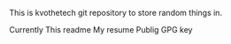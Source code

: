 This is kvothetech git repository to store random things in.  

Currently
This readme
My resume
Publig GPG key
